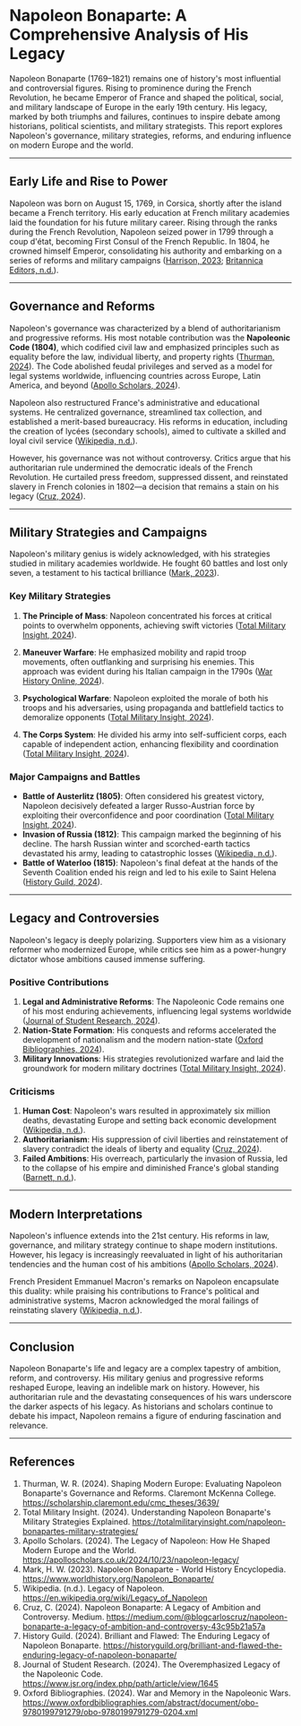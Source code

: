 # Napoleon Bonaparte: A Comprehensive Analysis of His Legacy

Napoleon Bonaparte (1769–1821) remains one of history's most influential and controversial figures. Rising to prominence during the French Revolution, he became Emperor of France and shaped the political, social, and military landscape of Europe in the early 19th century. His legacy, marked by both triumphs and failures, continues to inspire debate among historians, political scientists, and military strategists. This report explores Napoleon's governance, military strategies, reforms, and enduring influence on modern Europe and the world.

---

## Early Life and Rise to Power

Napoleon was born on August 15, 1769, in Corsica, shortly after the island became a French territory. His early education at French military academies laid the foundation for his future military career. Rising through the ranks during the French Revolution, Napoleon seized power in 1799 through a coup d'état, becoming First Consul of the French Republic. In 1804, he crowned himself Emperor, consolidating his authority and embarking on a series of reforms and military campaigns ([Harrison, 2023](https://www.worldhistory.org/Napoleon_Bonaparte/); [Britannica Editors, n.d.](https://www.britannica.com/biography/Napoleon-I)).

---

## Governance and Reforms

Napoleon's governance was characterized by a blend of authoritarianism and progressive reforms. His most notable contribution was the **Napoleonic Code (1804)**, which codified civil law and emphasized principles such as equality before the law, individual liberty, and property rights ([Thurman, 2024](https://scholarship.claremont.edu/cmc_theses/3639/)). The Code abolished feudal privileges and served as a model for legal systems worldwide, influencing countries across Europe, Latin America, and beyond ([Apollo Scholars, 2024](https://apolloscholars.co.uk/2024/10/23/napoleon-legacy/)).

Napoleon also restructured France's administrative and educational systems. He centralized governance, streamlined tax collection, and established a merit-based bureaucracy. His reforms in education, including the creation of lycées (secondary schools), aimed to cultivate a skilled and loyal civil service ([Wikipedia, n.d.](https://en.wikipedia.org/wiki/Napoleon)).

However, his governance was not without controversy. Critics argue that his authoritarian rule undermined the democratic ideals of the French Revolution. He curtailed press freedom, suppressed dissent, and reinstated slavery in French colonies in 1802—a decision that remains a stain on his legacy ([Cruz, 2024](https://medium.com/@blogcarloscruz/napoleon-bonaparte-a-legacy-of-ambition-and-controversy-43c95b21a57a)).

---

## Military Strategies and Campaigns

Napoleon's military genius is widely acknowledged, with his strategies studied in military academies worldwide. He fought 60 battles and lost only seven, a testament to his tactical brilliance ([Mark, 2023](https://www.worldhistory.org/Napoleon_Bonaparte/)).

### Key Military Strategies

1. **The Principle of Mass**: Napoleon concentrated his forces at critical points to overwhelm opponents, achieving swift victories ([Total Military Insight, 2024](https://totalmilitaryinsight.com/napoleon-bonapartes-military-strategies/)).

2. **Maneuver Warfare**: He emphasized mobility and rapid troop movements, often outflanking and surprising his enemies. This approach was evident during his Italian campaign in the 1790s ([War History Online, 2024](https://www.warhistoryonline.com/napoleon/8-changes-napoleon-made-warfare.html)).

3. **Psychological Warfare**: Napoleon exploited the morale of both his troops and his adversaries, using propaganda and battlefield tactics to demoralize opponents ([Total Military Insight, 2024](https://totalmilitaryinsight.com/napoleon-bonapartes-military-strategies/)).

4. **The Corps System**: He divided his army into self-sufficient corps, each capable of independent action, enhancing flexibility and coordination ([Total Military Insight, 2024](https://totalmilitaryinsight.com/napoleon-bonapartes-military-strategies/)).

### Major Campaigns and Battles

- **Battle of Austerlitz (1805)**: Often considered his greatest victory, Napoleon decisively defeated a larger Russo-Austrian force by exploiting their overconfidence and poor coordination ([Total Military Insight, 2024](https://totalmilitaryinsight.com/napoleon-bonapartes-military-strategies/)).
- **Invasion of Russia (1812)**: This campaign marked the beginning of his decline. The harsh Russian winter and scorched-earth tactics devastated his army, leading to catastrophic losses ([Wikipedia, n.d.](https://en.wikipedia.org/wiki/Legacy_of_Napoleon)).
- **Battle of Waterloo (1815)**: Napoleon's final defeat at the hands of the Seventh Coalition ended his reign and led to his exile to Saint Helena ([History Guild, 2024](https://historyguild.org/brilliant-and-flawed-the-enduring-legacy-of-napoleon-bonaparte/)).

---

## Legacy and Controversies

Napoleon's legacy is deeply polarizing. Supporters view him as a visionary reformer who modernized Europe, while critics see him as a power-hungry dictator whose ambitions caused immense suffering.

### Positive Contributions

1. **Legal and Administrative Reforms**: The Napoleonic Code remains one of his most enduring achievements, influencing legal systems worldwide ([Journal of Student Research, 2024](https://www.jsr.org/index.php/path/article/view/1645)).
2. **Nation-State Formation**: His conquests and reforms accelerated the development of nationalism and the modern nation-state ([Oxford Bibliographies, 2024](https://www.oxfordbibliographies.com/abstract/document/obo-9780199791279/obo-9780199791279-0204.xml)).
3. **Military Innovations**: His strategies revolutionized warfare and laid the groundwork for modern military doctrines ([Total Military Insight, 2024](https://totalmilitaryinsight.com/napoleon-bonapartes-military-strategies/)).

### Criticisms

1. **Human Cost**: Napoleon's wars resulted in approximately six million deaths, devastating Europe and setting back economic development ([Wikipedia, n.d.](https://en.wikipedia.org/wiki/Legacy_of_Napoleon)).
2. **Authoritarianism**: His suppression of civil liberties and reinstatement of slavery contradict the ideals of liberty and equality ([Cruz, 2024](https://medium.com/@blogcarloscruz/napoleon-bonaparte-a-legacy-of-ambition-and-controversy-43c95b21a)).
3. **Failed Ambitions**: His overreach, particularly the invasion of Russia, led to the collapse of his empire and diminished France's global standing ([Barnett, n.d.](https://en.wikipedia.org/wiki/Legacy_of_Napoleon)).

---

## Modern Interpretations

Napoleon's influence extends into the 21st century. His reforms in law, governance, and military strategy continue to shape modern institutions. However, his legacy is increasingly reevaluated in light of his authoritarian tendencies and the human cost of his ambitions ([Apollo Scholars, 2024](https://apolloscholars.co.uk/2024/10/23/napoleon-legacy/)).

French President Emmanuel Macron's remarks on Napoleon encapsulate this duality: while praising his contributions to France's political and administrative systems, Macron acknowledged the moral failings of reinstating slavery ([Wikipedia, n.d.](https://en.wikipedia.org/wiki/Legacy_of_Napoleon)).

---

## Conclusion

Napoleon Bonaparte's life and legacy are a complex tapestry of ambition, reform, and controversy. His military genius and progressive reforms reshaped Europe, leaving an indelible mark on history. However, his authoritarian rule and the devastating consequences of his wars underscore the darker aspects of his legacy. As historians and scholars continue to debate his impact, Napoleon remains a figure of enduring fascination and relevance.

---

## References

1. Thurman, W. R. (2024). Shaping Modern Europe: Evaluating Napoleon Bonaparte's Governance and Reforms. Claremont McKenna College. https://scholarship.claremont.edu/cmc_theses/3639/
2. Total Military Insight. (2024). Understanding Napoleon Bonaparte's Military Strategies Explained. https://totalmilitaryinsight.com/napoleon-bonapartes-military-strategies/
3. Apollo Scholars. (2024). The Legacy of Napoleon: How He Shaped Modern Europe and the World. https://apolloscholars.co.uk/2024/10/23/napoleon-legacy/
4. Mark, H. W. (2023). Napoleon Bonaparte - World History Encyclopedia. https://www.worldhistory.org/Napoleon_Bonaparte/
5. Wikipedia. (n.d.). Legacy of Napoleon. https://en.wikipedia.org/wiki/Legacy_of_Napoleon
6. Cruz, C. (2024). Napoleon Bonaparte: A Legacy of Ambition and Controversy. Medium. https://medium.com/@blogcarloscruz/napoleon-bonaparte-a-legacy-of-ambition-and-controversy-43c95b21a57a
7. History Guild. (2024). Brilliant and Flawed: The Enduring Legacy of Napoleon Bonaparte. https://historyguild.org/brilliant-and-flawed-the-enduring-legacy-of-napoleon-bonaparte/
8. Journal of Student Research. (2024). The Overemphasized Legacy of the Napoleonic Code. https://www.jsr.org/index.php/path/article/view/1645
9. Oxford Bibliographies. (2024). War and Memory in the Napoleonic Wars. https://www.oxfordbibliographies.com/abstract/document/obo-9780199791279/obo-9780199791279-0204.xml